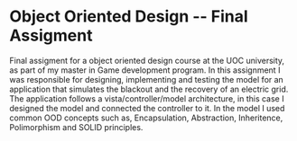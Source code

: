 # Object Oriented Design -- Final Assigment
Final assigment for a object oriented design course at the UOC university, as part of my master in Game development program. 
In this assignment I was responsible for designing, implementing and testing the model for an application that simulates the blackout and the recovery of an electric grid.
The application follows a vista/controller/model architecture, in this case I designed the model and connected the controller to it. 
In the model I used common OOD concepts such as, Encapsulation, Abstraction, Inheritence, Polimorphism and SOLID principles.
